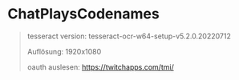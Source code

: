 # ChatPlaysCodenames

> tesseract version: tesseract-ocr-w64-setup-v5.2.0.20220712
> 
> Auflösung: 1920x1080
> 
> oauth auslesen: https://twitchapps.com/tmi/
> 
